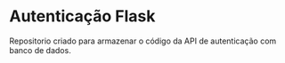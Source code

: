 # Autenticação Flask

Repositorio criado para armazenar o código da API de autenticação com banco de dados.